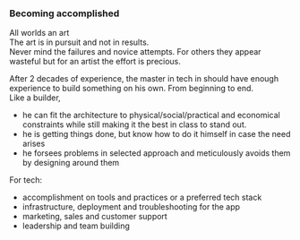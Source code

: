 ### Becoming accomplished
All worlds an art  
The art is in pursuit and not in results.  
Never mind the failures and novice attempts. For others they appear wasteful but for an artist the effort is precious.  

After 2 decades of experience, the master in tech in should have enough experience to build something on his own. From beginning to end.  
Like a builder, 
- he can fit the architecture to physical/social/practical and economical constraints while still making it the best in class to stand out.  
- he is getting things done, but know how to do it himself in case the need arises
- he forsees problems in selected approach and meticulously avoids them by designing around them

For tech:  
- accomplishment on tools and practices or a preferred tech stack
- infrastructure, deployment and troubleshooting for the app
- marketing, sales and customer support
- leadership and team building


